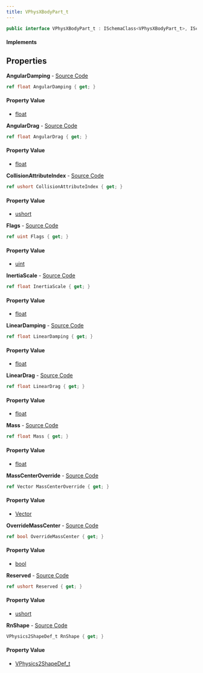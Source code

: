 ```yaml
---
title: VPhysXBodyPart_t
---
```


```csharp
public interface VPhysXBodyPart_t : ISchemaClass<VPhysXBodyPart_t>, ISchemaField, ISchemaClass, INativeHandle
```

#### Implements

## Properties

**AngularDamping** - [Source Code](https://github.com/swiftly-solution/swiftlys2/blob/master/managed/src/SwiftlyS2.Generated/Schemas/Interfaces/VPhysXBodyPart_t.cs#L30)

```csharp
ref float AngularDamping { get; }
```

#### Property Value

- [float](https://learn.microsoft.com/dotnet/api/system.single)

**AngularDrag** - [Source Code](https://github.com/swiftly-solution/swiftlys2/blob/master/managed/src/SwiftlyS2.Generated/Schemas/Interfaces/VPhysXBodyPart_t.cs#L34)

```csharp
ref float AngularDrag { get; }
```

#### Property Value

- [float](https://learn.microsoft.com/dotnet/api/system.single)

**CollisionAttributeIndex** - [Source Code](https://github.com/swiftly-solution/swiftlys2/blob/master/managed/src/SwiftlyS2.Generated/Schemas/Interfaces/VPhysXBodyPart_t.cs#L22)

```csharp
ref ushort CollisionAttributeIndex { get; }
```

#### Property Value

- [ushort](https://learn.microsoft.com/dotnet/api/system.uint16)

**Flags** - [Source Code](https://github.com/swiftly-solution/swiftlys2/blob/master/managed/src/SwiftlyS2.Generated/Schemas/Interfaces/VPhysXBodyPart_t.cs#L16)

```csharp
ref uint Flags { get; }
```

#### Property Value

- [uint](https://learn.microsoft.com/dotnet/api/system.uint32)

**InertiaScale** - [Source Code](https://github.com/swiftly-solution/swiftlys2/blob/master/managed/src/SwiftlyS2.Generated/Schemas/Interfaces/VPhysXBodyPart_t.cs#L26)

```csharp
ref float InertiaScale { get; }
```

#### Property Value

- [float](https://learn.microsoft.com/dotnet/api/system.single)

**LinearDamping** - [Source Code](https://github.com/swiftly-solution/swiftlys2/blob/master/managed/src/SwiftlyS2.Generated/Schemas/Interfaces/VPhysXBodyPart_t.cs#L28)

```csharp
ref float LinearDamping { get; }
```

#### Property Value

- [float](https://learn.microsoft.com/dotnet/api/system.single)

**LinearDrag** - [Source Code](https://github.com/swiftly-solution/swiftlys2/blob/master/managed/src/SwiftlyS2.Generated/Schemas/Interfaces/VPhysXBodyPart_t.cs#L32)

```csharp
ref float LinearDrag { get; }
```

#### Property Value

- [float](https://learn.microsoft.com/dotnet/api/system.single)

**Mass** - [Source Code](https://github.com/swiftly-solution/swiftlys2/blob/master/managed/src/SwiftlyS2.Generated/Schemas/Interfaces/VPhysXBodyPart_t.cs#L18)

```csharp
ref float Mass { get; }
```

#### Property Value

- [float](https://learn.microsoft.com/dotnet/api/system.single)

**MassCenterOverride** - [Source Code](https://github.com/swiftly-solution/swiftlys2/blob/master/managed/src/SwiftlyS2.Generated/Schemas/Interfaces/VPhysXBodyPart_t.cs#L38)

```csharp
ref Vector MassCenterOverride { get; }
```

#### Property Value

- [Vector](/docs/api/shared/natives/vector)

**OverrideMassCenter** - [Source Code](https://github.com/swiftly-solution/swiftlys2/blob/master/managed/src/SwiftlyS2.Generated/Schemas/Interfaces/VPhysXBodyPart_t.cs#L36)

```csharp
ref bool OverrideMassCenter { get; }
```

#### Property Value

- [bool](https://learn.microsoft.com/dotnet/api/system.boolean)

**Reserved** - [Source Code](https://github.com/swiftly-solution/swiftlys2/blob/master/managed/src/SwiftlyS2.Generated/Schemas/Interfaces/VPhysXBodyPart_t.cs#L24)

```csharp
ref ushort Reserved { get; }
```

#### Property Value

- [ushort](https://learn.microsoft.com/dotnet/api/system.uint16)

**RnShape** - [Source Code](https://github.com/swiftly-solution/swiftlys2/blob/master/managed/src/SwiftlyS2.Generated/Schemas/Interfaces/VPhysXBodyPart_t.cs#L20)

```csharp
VPhysics2ShapeDef_t RnShape { get; }
```

#### Property Value

- [VPhysics2ShapeDef_t](/docs/api/shared/schemadefinitions/vphysics2shapedef_t)

